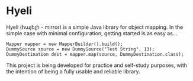 # Hyeli

Hyeli (հայելի - mirror) is a simple Java library for object mapping.
In the simple case with minimal configuration, getting started is as easy as...
```
Mapper mapper = new MapperBuilder().build();
DummySource source = new DummySource("Test String", 13);
DummyDestination dest = mapper.map(source, DummyDestination.class);
```

This project is being developed for practice and self-study purposes, with the intention of being a fully usable and reliable library.